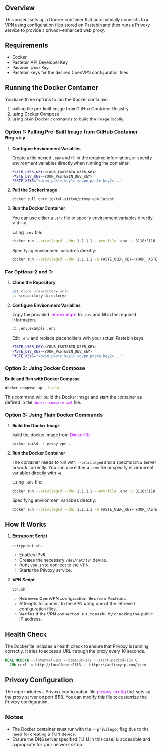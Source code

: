 <style> a, a:hover, a:focus, a:active { text-decoration: none; color: #ba00ff; } </style>

## Overview

This project sets up a Docker container that automatically connects to a VPN using configuration files stored on
Pastebin and then runs a Privoxy service to provide a privacy-enhanced web proxy.

## Requirements

- Docker
- Pastebin API Developer Key
- Pastebin User Key
- Pastebin keys for the desired OpenVPN configuration files

## Running the Docker Container

You have three options to run the Docker container:

1. pulling the pre-built image from GitHub Container Registry
2. using Docker Compose
3. using plain Docker commands to build the image locally.

### Option 1: Pulling Pre-Built Image from GitHub Container Registry

1. **Configure Environment Variables**

   Create a file named `.env` and fill in the required information, or specify environment variables directly when
   running the container.

   ```sh
   PASTE_USER_KEY=<YOUR_PASTEBIN_USER_KEY>
   PASTE_DEV_KEY=<YOUR_PASTEBIN_DEV_KEY>
   PASTE_KEYS="<ovpn_paste_key1> <ovpn_paste_key2>..."
   ```

2. **Pull the Docker Image**

   ```sh
   docker pull ghcr.io/tal-sitton/proxy-vpn:latest
   ```

3. **Run the Docker Container**

   You can use either a `.env` file or specify environment variables directly with `-e`.

   Using `.env` file:

   ```sh
   docker run --privileged --dns 1.1.1.1 --env-file .env -p 8118:8118 ghcr.io/tal-sitton/proxy-vpn:latest
   ```

   Specifying environment variables directly:

   ```sh
   docker run --privileged --dns 1.1.1.1 -e PASTE_USER_KEY=<YOUR_PASTEBIN_USER_KEY> -e PASTE_DEV_KEY=<YOUR_PASTEBIN_DEV_KEY> -e PASTE_KEYS="<ovpn_paste_key1> <ovpn_paste_key2>..." -p 8118:8118 ghcr.io/tal-sitton/proxy-vpn:latest
   ```

### For Options 2 and 3:

1. **Clone the Repository**

   ```sh
   git clone <repository-url>
   cd <repository-directory>
   ```

2. **Configure Environment Variables**

   Copy the provided [.env.example](.env.example) to `.env` and fill in the required information.

   ```sh
   cp .env.example .env
   ```

   Edit `.env` and replace placeholders with your actual Pastebin keys.

   ```sh
   PASTE_USER_KEY=<YOUR_PASTEBIN_USER_KEY>
   PASTE_DEV_KEY=<YOUR_PASTEBIN_DEV_KEY>
   PASTE_KEYS="<ovpn_paste_key1> <ovpn_paste_key2>..."
   ```

### Option 2: Using Docker Compose

**Build and Run with Docker Compose**

   ```sh
   docker compose up --build
   ```

This command will build the Docker image and start the container as defined in
the [`docker-compose.yml`](docker-compose.yml) file.

### Option 3: Using Plain Docker Commands

1. **Build the Docker Image**

   build the docker image from [Dockerfile](Dockerfile)

   ```sh
   docker build -t proxy-vpn .
   ```

2. **Run the Docker Container**

   The container needs to run with `--privileged` and a specific DNS server to work correctly. You can use either
   a `.env` file or specify environment variables directly with `-e`.

   Using `.env` file:

   ```sh
   docker run --privileged --dns 1.1.1.1 --env-file .env -p 8118:8118 proxy-vpn
   ```

   Specifying environment variables directly:

   ```sh
   docker run --privileged --dns 1.1.1.1 -e PASTE_USER_KEY=<YOUR_PASTEBIN_USER_KEY> -e PASTE_DEV_KEY=<YOUR_PASTEBIN_DEV_KEY> -e PASTE_KEYS="<ovpn_paste_key1> <ovpn_paste_key2>..." -p 8118:8118 proxy-vpn
   ```

## How It Works

1. **Entrypoint Script**

   `entrypoint.sh`:
    - Enables IPv6.
    - Creates the necessary `/dev/net/tun` device.
    - Runs `vpn.sh` to connect to the VPN.
    - Starts the Privoxy service.

2. **VPN Script**

   `vpn.sh`:
    - Retrieves OpenVPN configuration files from Pastebin.
    - Attempts to connect to the VPN using one of the retrieved configuration files.
    - Verifies if the VPN connection is successful by checking the public IP address.

## Health Check

The Dockerfile includes a health check to ensure that Privoxy is running correctly. It tries to access a URL through the
proxy every 10 seconds.

```Dockerfile
HEALTHCHECK --interval=10s --timeout=10s --start-period=15s \
  CMD curl -x http://localhost:8118 -L https://wtfismyip.com/json
```

## Privoxy Configuration

The repo includes a Privoxy configuration file [privoxy-config](privoxy-config) that sets up the proxy server on
port 8118. You can modify this file to customize the Privoxy configuration.

## Notes

- The Docker container must run with the `--privileged` flag due to the need for creating a TUN device.
- Ensure the DNS server specified (1.1.1.1 in this case) is accessible and appropriate for your network setup.
